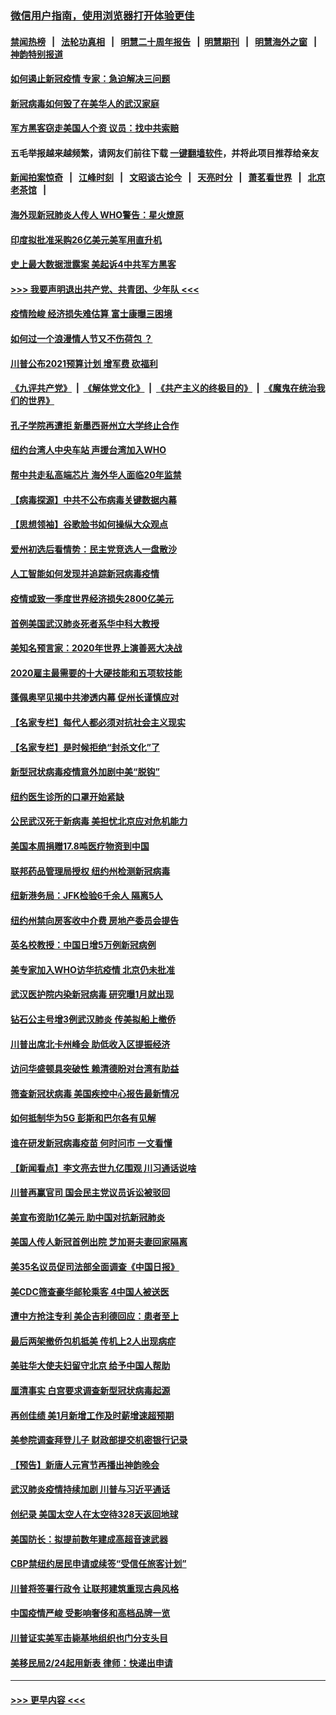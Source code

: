 ### [微信用户指南，使用浏览器打开体验更佳](https://github.com/gfw-breaker/banned-news1/blob/master/indexes/wechat-guide.md?t=0)
#### [禁闻热榜](热点新闻.md?t=0)  &nbsp;&nbsp;|&nbsp;&nbsp; [法轮功真相](https://github.com/gfw-breaker/truth/blob/master/README.md?t=0) &nbsp;&nbsp;|&nbsp;&nbsp; [明慧二十周年报告](https://github.com/gfw-breaker/mh-reports/blob/master/README.md?t=0) &nbsp;&nbsp;|&nbsp;&nbsp;[明慧期刊](https://github.com/gfw-breaker/mh-qikan) &nbsp;&nbsp;|&nbsp;&nbsp; [明慧海外之窗](https://github.com/gfw-breaker/mh-news/blob/master/README.md?t=0) &nbsp;&nbsp;|&nbsp;&nbsp; [神韵特别报道](https://github.com/gfw-breaker/mh-news/blob/master/shenyun.md?t=0)
#### [如何遏止新冠疫情 专家：急迫解决三问题](../pages/nsc412/n11859685.md?t=02111202) 
#### [新冠病毒如何毁了在美华人的武汉家庭](../pages/nsc412/n11859524.md?t=02111202) 
#### [军方黑客窃走美国人个资 议员：找中共索赔](../pages/nsc412/n11859371.md?t=02111202) 
#### 五毛举报越来越频繁，请网友们前往下载 [一键翻墙软件](https://github.com/gfw-breaker/ssr-accounts)，并将此项目推荐给亲友
#### [新闻拍案惊奇](https://github.com/gfw-breaker/banned-news1/blob/master/pages/link4.md) &nbsp;&nbsp;|&nbsp;&nbsp; [江峰时刻](https://github.com/gfw-breaker/banned-news1/blob/master/pages/link4.md) &nbsp;&nbsp;|&nbsp;&nbsp; [文昭谈古论今](https://github.com/gfw-breaker/banned-news1/blob/master/pages/link4.md) &nbsp;&nbsp;|&nbsp;&nbsp; [天亮时分](https://github.com/gfw-breaker/banned-news1/blob/master/pages/link4.md) &nbsp;&nbsp;|&nbsp;&nbsp; [萧茗看世界](https://github.com/gfw-breaker/banned-news1/blob/master/pages/link4.md) &nbsp;&nbsp;|&nbsp;&nbsp; [北京老茶馆](https://github.com/gfw-breaker/banned-news1/blob/master/pages/link4.md) &nbsp;&nbsp;|&nbsp;&nbsp; 
#### [海外现新冠肺炎人传人 WHO警告：星火燎原](../pages/nsc412/n11859252.md?t=02111202) 
#### [印度拟批准采购26亿美元美军用直升机](../pages/nsc412/n11859143.md?t=02111202) 
#### [史上最大数据泄露案 美起诉4中共军方黑客](../pages/nsc412/n11859115.md?t=02111202) 
#### [>>> 我要声明退出共产党、共青团、少年队 <<<](https://github.com/begood0513/goodnews/blob/master/quit/letter.md) 
#### [疫情险峻 经济损失难估算 富士康曝三困境](../pages/nsc412/n11859120.md?t=02111202) 
#### [如何过一个浪漫情人节又不伤荷包 ？](../pages/nsc412/n11858969.md?t=02111202) 
#### [川普公布2021预算计划 增军费 砍福利](../pages/nsc412/n11859012.md?t=02111202) 
#### [《九评共产党》](https://github.com/begood0513/9ping.md/blob/master/README.md) &nbsp;|&nbsp; [《解体党文化》](../../../../jtdwh.md/blob/master/README.md)  &nbsp;|&nbsp; [《共产主义的终极目的》](../../../../gczydzjmd.md/blob/master/README.md) &nbsp;|&nbsp; [《魔鬼在统治我们的世界》](../../../../mgztzwmdsj.md/blob/master/README.md) 
#### [孔子学院再遭拒 新墨西哥州立大学终止合作](../pages/nsc412/n11858661.md?t=02111202) 
#### [纽约台湾人中央车站  声援台湾加入WHO](../pages/nsc412/n11857757.md?t=02111202) 
#### [帮中共走私高端芯片 海外华人面临20年监禁](../pages/nsc412/n11855016.md?t=02111202) 
#### [【病毒探源】中共不公布病毒关键数据内幕](../pages/nsc412/n11856584.md?t=02111202) 
#### [【思想领袖】谷歌脸书如何操纵大众观点](../pages/nsc412/n11680874.md?t=02111202) 
#### [爱州初选后看情势：民主党竞选人一盘散沙](../pages/nsc412/n11856557.md?t=02111202) 
#### [人工智能如何发现并追踪新冠病毒疫情](../pages/nsc412/n11856398.md?t=02111202) 
#### [疫情或致一季度世界经济损失2800亿美元](../pages/nsc412/n11855639.md?t=02111202) 
#### [首例美国武汉肺炎死者系华中科大教授](../pages/nsc412/n11855500.md?t=02111202) 
#### [美知名预言家：2020年世界上演善恶大决战](../pages/nsc412/n11855418.md?t=02111202) 
#### [2020雇主最需要的十大硬技能和五项软技能](../pages/nsc412/n11850953.md?t=02111202) 
#### [蓬佩奥罕见揭中共渗透内幕 促州长谨慎应对](../pages/nsc412/n11854685.md?t=02111202) 
#### [【名家专栏】每代人都必须对抗社会主义现实](../pages/nsc412/n11831412.md?t=02111202) 
#### [【名家专栏】是时候拒绝“封杀文化”了](../pages/nsc412/n11814093.md?t=02111202) 
#### [新型冠状病毒疫情意外加剧中美“脱钩”](../pages/nsc412/n11854475.md?t=02111202) 
#### [纽约医生诊所的口罩开始紧缺](../pages/nsc412/n11853364.md?t=02111202) 
#### [公民武汉死于新病毒 美担忧北京应对危机能力](../pages/nsc412/n11854331.md?t=02111202) 
#### [美国本周捐赠17.8吨医疗物资到中国](../pages/nsc412/n11854269.md?t=02111202) 
#### [联邦药品管理局授权  纽约州检测新冠病毒](../pages/nsc412/n11853371.md?t=02111202) 
#### [纽新港务局：JFK检验6千余人  隔离5人](../pages/nsc412/n11853366.md?t=02111202) 
#### [纽约州禁向房客收中介费  房地产委员会提告](../pages/nsc412/n11853360.md?t=02111202) 
#### [英名校教授：中国日增5万例新冠病例](../pages/nsc412/n11854174.md?t=02111202) 
#### [美专家加入WHO访华抗疫情 北京仍未批准](../pages/nsc412/n11854043.md?t=02111202) 
#### [武汉医护院内染新冠病毒 研究曝1月就出现](../pages/nsc412/n11852928.md?t=02111202) 
#### [钻石公主号增3例武汉肺炎 传美拟船上撤侨](../pages/nsc412/n11853240.md?t=02111202) 
#### [川普出席北卡州峰会 助低收入区提振经济](../pages/nsc412/n11853232.md?t=02111202) 
#### [访问华盛顿具突破性 赖清德盼对台湾有助益](../pages/nsc412/n11853129.md?t=02111202) 
#### [筛查新冠状病毒 美国疾控中心报告最新情况](../pages/nsc412/n11853070.md?t=02111202) 
#### [如何抵制华为5G 彭斯和巴尔各有见解](../pages/nsc412/n11852535.md?t=02111202) 
#### [谁在研发新冠病毒疫苗 何时问市 一文看懂](../pages/nsc412/n11852840.md?t=02111202) 
#### [【新闻看点】李文亮去世九亿围观 川习通话说啥](../pages/nsc412/n11852360.md?t=02111202) 
#### [川普再赢官司 国会民主党议员诉讼被驳回](../pages/nsc412/n11852287.md?t=02111202) 
#### [美宣布资助1亿美元 助中国对抗新冠肺炎](../pages/nsc412/n11852531.md?t=02111202) 
#### [美国人传人新冠首例出院 芝加哥夫妻回家隔离](../pages/nsc412/n11852452.md?t=02111202) 
#### [美35名议员促司法部全面调查《中国日报》](../pages/nsc412/n11852435.md?t=02111202) 
#### [美CDC筛查豪华邮轮乘客 4中国人被送医](../pages/nsc412/n11852085.md?t=02111202) 
#### [遭中方抢注专利 美企吉利德回应：患者至上](../pages/nsc412/n11852037.md?t=02111202) 
#### [最后两架撤侨包机抵美 传机上2人出现病症](../pages/nsc412/n11852173.md?t=02111202) 
#### [美驻华大使夫妇留守北京 给予中国人帮助](../pages/nsc412/n11852165.md?t=02111202) 
#### [厘清事实 白宫要求调查新型冠状病毒起源](../pages/nsc412/n11852106.md?t=02111202) 
#### [再创佳绩 美1月新增工作及时薪增速超预期](../pages/nsc412/n11852174.md?t=02111202) 
#### [美参院调查拜登儿子 财政部提交机密银行记录](../pages/nsc412/n11851808.md?t=02111202) 
#### [【预告】新唐人元宵节再播出神韵晚会](../pages/nsc412/n11843192.md?t=02111202) 
#### [武汉肺炎疫情持续加剧 川普与习近平通话](../pages/nsc412/n11851613.md?t=02111202) 
#### [创纪录 美国太空人在太空待328天返回地球](../pages/nsc412/n11851266.md?t=02111202) 
#### [美国防长：拟提前数年建成高超音速武器](../pages/nsc412/n11850959.md?t=02111202) 
#### [CBP禁纽约居民申请或续签“受信任旅客计划”](../pages/nsc412/n11850857.md?t=02111202) 
#### [川普将签署行政令 让联邦建筑重现古典风格](../pages/nsc412/n11850654.md?t=02111202) 
#### [中国疫情严峻 受影响奢侈和高档品牌一览](../pages/nsc412/n11850319.md?t=02111202) 
#### [川普证实美军击毙基地组织也门分支头目](../pages/nsc412/n11850383.md?t=02111202) 
#### [美移民局2/24起用新表 律师：快递出申请](../pages/nsc412/n11848220.md?t=02111202) 

----
#### [ >>> 更早内容 <<< ](../indexes/nsc412-earlier.md)
